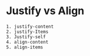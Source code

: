 # Justify vs Align 


    1. justify-content
    2. justify-Items
    3. Justify-self 
    4. align-content
    5. align-items